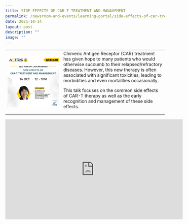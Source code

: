 ```yaml
---
title: SIDE EFFECTS OF CAR T TREATMENT AND MANAGEMENT
permalink: /newsroom-and-events/learning-portal/side-effects-of-car-treatment-and-management/
date: 2021-10-14
layout: post
description: ""
image: ""
---
```

<table>
	<tbody>
		<tr>
			<td style="width:35%">
				<img src="/images/Learning%20Portal/2021/esther-chan_webinar_square-.png">
			</td>
			<td style="width:65%">
Chimeric Antigen Receptor (CAR) treatment has given hope to many patients who would otherwise succumb to their relapsed/refractory diseases. However, this new therapy is often associated with significant toxicities, leading to morbidities and even mortalities occasionally.

This talk focuses on the common side effects of CAR-T therapy as well as the early recognition and management of these side effects.
			</td>
		</tr>
	</tbody>
</table>

<iframe allowfullscreen="" allow="accelerometer; autoplay; clipboard-write; encrypted-media; gyroscope; picture-in-picture; web-share" frameborder="0" title="YouTube video player" src="https://www.youtube.com/embed/99P9Y_p9qk8?si=RchrXSDqtdZgZbDV" height="315" width="560"></iframe>